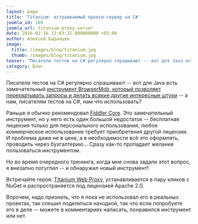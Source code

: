 ```yaml
---
layout: page
title: 'Titanium: встраиваемый прокси-сервер на C#'
joomla_id: 169
joomla_url: titanium-proxy-server
date: 2016-02-16 13:03:32.000000000 +03:00
author: Алексей Баранцев
image:
  title: /images/blog/titanium.jpg
  thumb: /images/blog/titanium.jpg
teaser: "Писатели тестов на C# регулярно спрашивают -- вот для Java есть замечательный инструмент BrowserMob, который позволяет перехватывать запросы и делать всякие другие интересные штуки -- а нам, писателям тестов на C#, нам что использовать? Во время очередного тренинга, когда мне снова задали этот вопрос, я внезапно погуглил -- и обнаружил новый инструмент!"
category: Блог
---
```

<p>Писатели тестов на C# регулярно спрашивают -- вот для Java есть замечательный <a href="articles/106-selenium-i-browsermobproxy-vmeste-veselee.html">инструмент BrowserMob, который позволяет перехватывать запросы и делать всякие другие интересные штуки</a> -- а нам, писателям тестов на C#, нам что использовать?</p>
<p>Раньше я обычно рекомендовал <a href="http://www.telerik.com/fiddler/fiddlercore">Fiddler Core</a>. Это замечательный инструмент, но у него есть один большой недостаток -- бесплатная лицензия только для персонального использования, любое коммерческое использование требует приобретения другой лицензии. И проблема даже не в цене, а в необходимости всё это оформлять, проводить через бухгалтерию... Сразу как-то пропадает желание пользоваться инструментом.</p>
<p>Но во время очередного тренинга, когда мне снова задали этот вопрос, я внезапно погуглил -- и обнаружил новый инструмент!</p>
<p>Встречайте героя: <a href="https://github.com/justcoding121/Titanium-Web-Proxy">Titanium Web Proxy</a>, устанавливается в пару кликов с NuGet и распространяется под лицензией Apache 2.0.</p>
<p>Впрочем, надо признать, что я пока не использовал его в реальных проектах, так спешил поделиться находкой, так что если попробуете его в деле -- можете в комментариях написать, понравился инструмент или нет.</p>
